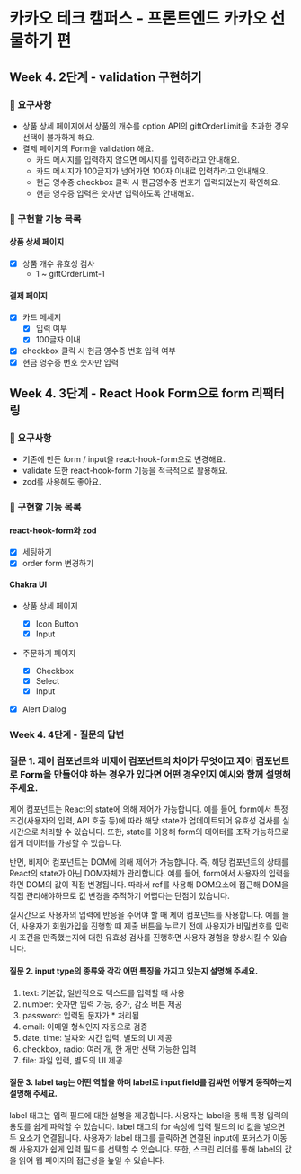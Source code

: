 # 카카오 테크 캠퍼스 - 프론트엔드 카카오 선물하기 편

## Week 4. 2단계 - validation 구현하기

### 📝 요구사항

- 상품 상세 페이지에서 상품의 개수를 option API의 giftOrderLimit을 초과한 경우 선택이 불가하게 해요.
- 결제 페이지의 Form을 validation 해요.
  - 카드 메시지를 입력하지 않으면 메시지를 입력하라고 안내해요.
  - 카드 메시지가 100글자가 넘어가면 100자 이내로 입력하라고 안내해요.
  - 현금 영수증 checkbox 클릭 시 현금영수증 번호가 입력되었는지 확인해요.
  - 현금 영수증 입력은 숫자만 입력하도록 안내해요.

### 🚀 구현할 기능 목록

#### 상품 상세 페이지

- [x] 상품 개수 유효성 검사
  - 1 ~ giftOrderLimt-1

#### 결제 페이지

- [x] 카드 메세지
  - [x] 입력 여부
  - [x] 100글자 이내
- [x] checkbox 클릭 시 현금 영수증 번호 입력 여부
- [x] 현금 영수증 번호 숫자만 입력

## Week 4. 3단계 - React Hook Form으로 form 리팩터링

### 📝 요구사항

- 기존에 만든 form / input을 react-hook-form으로 변경해요.
- validate 또한 react-hook-form 기능을 적극적으로 활용해요.
- zod를 사용해도 좋아요.

### 🚀 구현할 기능 목록

#### react-hook-form와 zod

- [x] 세팅하기
- [x] order form 변경하기

#### Chakra UI

- 상품 상세 페이지

  - [x] Icon Button
  - [x] Input

- 주문하기 페이지

  - [x] Checkbox
  - [x] Select
  - [x] Input

- [x] Alert Dialog

### Week 4. 4단계 - 질문의 답변

### 질문 1. 제어 컴포넌트와 비제어 컴포넌트의 차이가 무엇이고 제어 컴포넌트로 Form을 만들어야 하는 경우가 있다면 어떤 경우인지 예시와 함께 설명해주세요.

제어 컴포넌트는 React의 state에 의해 제어가 가능합니다. 예를 들어, form에서 특정 조건(사용자의 입력, API 호출 등)에 따라 해당 state가 업데이트되어 유효성 검사를 실시간으로 처리할 수 있습니다. 또한, state를 이용해 form의 데이터를 조작 가능하므로 쉽게 데이터를 가공할 수 있습니다.

반면, 비제어 컴포넌트는 DOM에 의해 제어가 가능합니다. 즉, 해당 컴포넌트의 상태를 React의 state가 아닌 DOM자체가 관리합니다. 예를 들어, form에서 사용자의 입력을 하면 DOM의 값이 직접 변경됩니다. 따라서 ref를 사용해 DOM요소에 접근해 DOM을 직접 관리해야하므로 값 변경을 추적하기 어렵다는 단점이 있습니다.

실시간으로 사용자의 입력에 반응을 주어야 할 때 제어 컴포넌트를 사용합니다. 예를 들어, 사용자가 회원가입을 진행할 때 제출 버튼을 누르기 전에 사용자가 비밀번호를 입력 시 조건을 만족했는지에 대한 유효성 검사를 진행하면 사용자 경험을 향상시킬 수 있습니다.

#### 질문 2. input type의 종류와 각각 어떤 특징을 가지고 있는지 설명해 주세요.

1. text: 기본값, 일반적으로 텍스트를 입력할 때 사용
2. number: 숫자만 입력 가능, 증가, 감소 버튼 제공
3. password: 입력된 문자가 \* 처리됨
4. email: 이메일 형식인지 자동으로 검증
5. date, time: 날짜와 시간 입력, 별도의 UI 제공
6. checkbox, radio: 여러 개, 한 개만 선택 가능한 입력
7. file: 파일 입력, 별도의 UI 제공

#### 질문 3. label tag는 어떤 역할을 하며 label로 input field를 감싸면 어떻게 동작하는지 설명해 주세요.

label 태그는 입력 필드에 대한 설명을 제공합니다. 사용자는 label을 통해 특정 입력의 용도를 쉽게 파악할 수 있습니다. label 태그의 for 속성에 입력 필드의 id 값을 넣으면 두 요소가 연결됩니다. 사용자가 label 태그를 클릭하면 연결된 input에 포커스가 이동해 사용자가 쉽게 입력 필드를 선택할 수 있습니다. 또한, 스크린 리더를 통해 label의 값을 읽어 웹 페이지의 접근성을 높일 수 있습니다.
